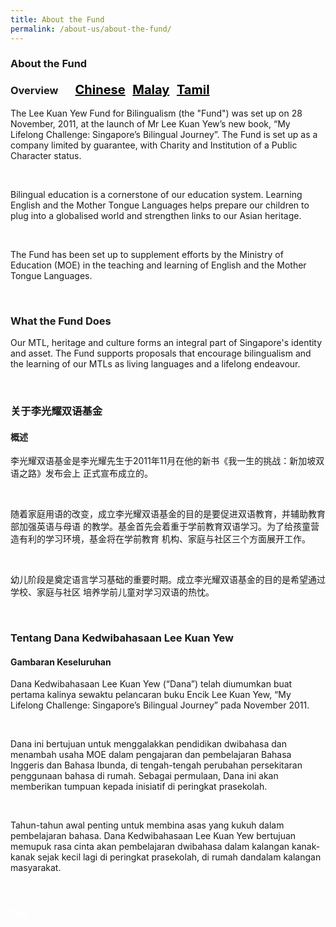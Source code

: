 ```yaml
---
title: About the Fund
permalink: /about-us/about-the-fund/
---
```

 <div><h3>About the Fund<br/>
 <br/>
 Overview  &nbsp; &nbsp; &nbsp;          
 <a href="#关于李光耀双语基金" style="font-size:20px"><span style="color:black">Chinese</span></a>&nbsp;&nbsp;
  <a href="#Tentang Dana Kedwibahasaan Lee Kuan Yew" style="font-size:20px"><span style="color:black">Malay</span></a>&nbsp;&nbsp;
  <a href="#இருமொழிக் கல்விக்கான லீ குவான் யூ நிதி பற்றிய விவரங்கள்" style="font-size:20px"><span style="color:black">Tamil</span></a></h3><div></div>
<div><p>The Lee Kuan Yew Fund for Bilingualism (the &quot;Fund&quot;) was set up on 28 November, 2011, at the
launch of Mr Lee Kuan Yew’s new book, “My Lifelong Challenge: Singapore’s Bilingual Journey”.
The Fund is set up as a company limited by guarantee, with Charity and Institution of a Public
 Character status.</p></div><br/>
<div><p>Bilingual education is a cornerstone of our education system. Learning English and the Mother
Tongue Languages helps prepare our children to plug into a globalised world and strengthen links to
our Asian heritage.</p></div><br/>
<div><p>The Fund has been set up to supplement efforts by the Ministry of Education (MOE) in the teaching
and learning of English and the Mother Tongue Languages.</p></div><br/>
<div><h3>What the Fund Does</h3>
<div><p>Our MTL, heritage and culture forms an integral part of Singapore&#39;s identity and asset. The Fund
supports proposals that encourage bilingualism and the learning of our MTLs as  living languages
and a lifelong endeavour.</p></div></div><br/>
 <div><h3 id="关于李光耀双语基金">关于李光耀双语基金</h3></div>
<div><h4>概述</h4>
<div><p>李光耀双语基金是李光耀先生于2011年11月在他的新书《我一生的挑战：新加坡双语之路》发布会上
 正式宣布成立的。</p></div><br/>
<div><p>随着家庭用语的改变，成立李光耀双语基金的目的是要促进双语教育，并辅助教育部加强英语与母语
的教学。基金首先会着重于学前教育双语学习。为了给孩童营造有利的学习环境，基金将在学前教育
 机构、家庭与社区三个方面展开工作。</p></div><br/>
<div><p>幼儿阶段是奠定语言学习基础的重要时期。成立李光耀双语基金的目的是希望通过学校、家庭与社区
 培养学前儿童对学习双语的热忱。</p></div><br/>
<div><h3 id="Tentang Dana Kedwibahasaan Lee Kuan Yew">Tentang Dana Kedwibahasaan Lee Kuan Yew</h3></div>
 <div><h4>Gambaran Keseluruhan</h4></div>
<div><p>Dana Kedwibahasaan Lee Kuan Yew (“Dana”) telah diumumkan buat pertama kalinya sewaktu
pelancaran buku Encik Lee Kuan Yew, “My Lifelong Challenge: Singapore’s Bilingual Journey” pada
 November 2011.</p></div><br/>
<div><p>Dana ini bertujuan untuk menggalakkan pendidikan dwibahasa dan menambah usaha MOE dalam
pengajaran dan pembelajaran Bahasa Inggeris dan Bahasa Ibunda, di tengah-tengah perubahan
persekitaran penggunaan bahasa di rumah. Sebagai permulaan, Dana ini akan memberikan
tumpuan kepada inisiatif di peringkat prasekolah. </p></div><br/>
<div><p>Tahun-tahun awal penting untuk membina asas yang kukuh dalam pembelajaran bahasa. Dana
Kedwibahasaan Lee Kuan Yew bertujuan memupuk rasa cinta akan pembelajaran dwibahasa dalam
kalangan kanak-kanak sejak kecil lagi di peringkat prasekolah, di rumah dandalam kalangan 
 masyarakat.</p></div><br/>
<div><h3 id="இரும ொழிக் கல்விக்கொன லீ குவொன் யூ நிதி பற்றிய விவரங்கள</h3></div>
 <div><h4>கண்ண ொட்டம்</h4></div>
<div><p>இரும ொழிக் கல்விக்கொன லீ குவொன் யூ நிதி, திரு லீ குவொன் யூவின் ‘எனது வொழ்நொள் சவொல்:
சிங்கப்பூொின் இரும ொழிப் பய ம்’ புத்தக மவளியீட்டு விழொவின் ணபொது முதன் முதலில்
நவம்பர் 2011 அன்று அறிவிக்கப்பட்டது..</p></div><br/>
<div><p> ொறி வரும் வீட்டு ம ொழிச் சூழலில் இந்நிதி இரும ொழிக் கல்வியய வளர்ப்பயதயும்,
ஆங்கிலம், தொய்ம ொழிகளின் கற்றலிலும் கற்பித்தலிலும் கல்வி அய ச்சின் முயற்சிகயள
ஊக்கப்படுத்துவயதயும் ணநொக்க ொகக் மகொண்டுள்ளது. இந்நிதி பொலர் பள்ளி நியலயிலொன
முயற்சிகயள ஊக்கப்படுத்துவதில் அதிக அக்கயற மகொண்டுள்ளது. அணத ணவயளயில்
ம ொழி கற்றலுக்கு ஆதரவொன ம ொழிச் சூழயல உருவொக்கித்தர, இந்நிதி பொலர் பள்ளிகள்,
இல்லங்கள், சமூகம் ஆகியவற்யற உள்ளடக்கிய அயனத்து முயற்சிகயளயும்
ஊக்குவிப்பதிலும் அக்கயற மகொண்டுள்ளது. .</p></div><br/>
<div><p>நம் தொய்ம ொழிகள், ரபுயடய , கலொச்சொரம் ஆகியயவ சிங்கப்பூொின் அயடயொளம்
 ற்றும் திப்பு ஆகியவற்றின் முக்கிய அங்கங்களொகத் திகழ்கின்றன. இரும ொழிக்
கல்வியயயும் தொய்ம ொழிகயள வொழும் ம ொழிகளொக வொழ்நொள் முழுவதும் நீடித்திருக்கவும்
உதவும் மசயல்திட்டங்களுக்கு இந்நிதி ஆதரவு வழங்கி வருகிறது..</p></div><br/>
<div><h4>நமது அமைப்பு</h4>
<div><p>இந்நிதி பல்வேறு துறைசார் நிபுணர்களை இயக்குநர்களாகக் கொண்ட குழுவால்
நிர்வகிக்கப்படுகிறது. செயல்திட்டங்களைப் பரிசீலிக்கும் குழு, விளம்பரம் மற்றும் வெளித்தொடர்புக்
குழு, முதலீட்டு ஆலோசனைக் குழு, தணிக்கைக் குழு, ஆராயச்சி மற்றும் ஆலோசனைக் குழு ஆகிய
துணைக் குழுக்கள் நிதி நிர்வாகத்திற்கு உதவியாக இயங்குகின்றன.</p></div>
 </div><br/>
 <div class="btntop"><a href="#top" style="text-decoration:none;"><span style="color:white"><b>Top</b></span></a></div>
